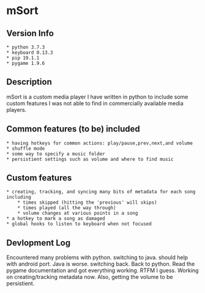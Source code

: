 # mSort

## Version Info
	* python 3.7.3
	* keyboard 0.13.3
	* pip 19.1.1
	* pygame 1.9.6

## Description
mSort is a custom media player I have written in python to include some custom features I was not able to find in commercially available media players.

## Common features (to be) included
	* having hotkeys for common actions: play/pause,prev,next,and volume
	* shuffle mode
	* some way to specify a music folder
	* persistient settings such as volume and where to find music

## Custom features
	* creating, tracking, and syncing many bits of metadata for each song including
		* times skipped (hitting the 'previous' will skips)
		* times played (all the way through)
		* volume changes at various points in a song
	* a hotkey to mark a song as damaged
	* global hooks to listen to keyboard when not focused
	
## Devlopment Log
Encountered many problems with python. switching to java. should help with android port.
Java is worse. switching back.
Back to python. Read the pygame documentation and got everything working. RTFM I guess.
Working on creating/tracking metadata now. Also, getting the volume to be persistient.